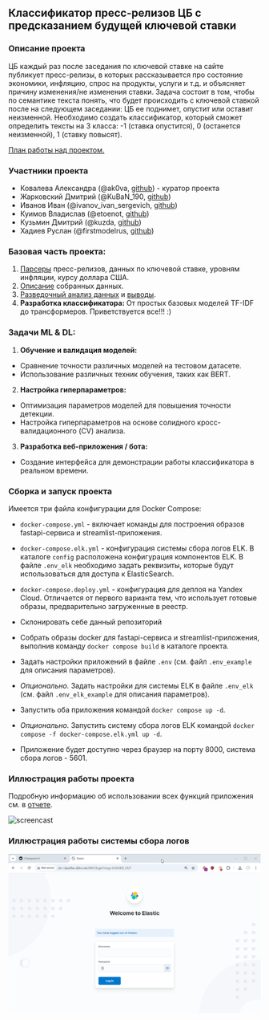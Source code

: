 ## Классификатор пресс-релизов ЦБ с предсказанием будущей ключевой ставки

### Описание проекта

ЦБ каждый раз после заседания по ключевой ставке на сайте публикует пресс-релизы, в которых рассказывается про состояние экономики, инфляцию, спрос на продукты, услуги и т.д. и объясняет причину изменения/не изменения ставки. Задача состоит в том, чтобы по семантике текста понять, что будет происходить с ключевой ставкой после на следующем заседании: ЦБ ее поднимет, опустит или оставит неизменной. Необходимо создать классификатор, который сможет определить тексты на 3 класса: -1 (ставка опустится), 0 (останется неизменной), 1 (ставку повысят).

[План работы над проектом.](checkpoint.md)

### Участники проекта

- Ковалева Александра (@ak0va, [github](https://github.com/ak0vacorp)) - куратор проекта
- Жарковский Дмитрий (@KuBaN_190, [github](https://github.com/KuBaN658))
- Иванов Иван (@ivanov_ivan_sergevich, [github](https://github.com/Ivanchenko99))
- Куимов Владислав (@etoenot, [github](https://github.com/eto-enot))
- Кузьмин Дмитрий (@kuzda, [github](https://github.com/dkzmn))
- Хадиев Руслан (@firstmodelrus, [github](https://github.com/RuslanKHAI))

### Базовая часть проекта:
1. [Парсеры](scraping) пресс-релизов, данных по ключевой ставке, уровням инфляции, курсу доллара США.
2. [Описание](dataset.md) собранных данных.
3. [Разведочный анализ данных](https://nbviewer.org/github/ai24-team-15/cbr-press-release-classifier/blob/main/eda/cbr_press_releases.ipynb) и [выводы](EDA.md).
4. **Разработка классификатора:** От простых базовых моделей TF-IDF до трансформеров. Приветствуется все!!! :) 

### Задачи ML & DL:
1. **Обучение и валидация моделей:**
- Сравнение точности различных моделей на тестовом датасете.
- Использование различных техник обучения, таких как BERT.
2. **Настройка гиперпараметров:**
- Оптимизация параметров моделей для повышения точности детекции.
- Настройка гиперпараметров на основе солидного кросс-валидационного (CV) анализа.
3. **Разработка веб-приложения / бота:**
- Создание интерфейса для демонстрации работы классификатора в реальном времени.

### Сборка и запуск проекта

Имеется три файла конфигурации для Docker Compose:
- `docker-compose.yml` - включает команды для построения образов fastapi-сервиса и streamlist-приложения.
- `docker-compose.elk.yml` - конфигурация системы сбора логов ELK. В каталоге `config` расположена конфигурация компонентов ELK. В файле `.env_elk` необходимо задать реквизиты, которые будут использоваться для доступа к ElasticSearch.
- `docker-compose.deploy.yml` - конфигурация для деплоя на Yandex Cloud. Отличается от первого варианта тем, что использует готовые образы, предварительно загруженные в реестр.

- Склонировать себе данный репозиторий
- Собрать образы docker для fastapi-сервиса и streamlist-приложения, выполнив команду `docker compose build` в каталоге проекта.
- Задать настройки приложений в файле `.env` (см. файл `.env_example` для описания параметров).
- *Опционально.* Задать настройки для системы ELK в файле `.env_elk` (см. файл `.env_elk_example` для описания параметров).
- Запустить оба приложения командой `docker compose up -d`.
- *Опционально.* Запустить систему сбора логов ELK командой `docker compose -f docker-compose.elk.yml up -d`.
- Приложение будет доступно через браузер на порту 8000, система сбора логов - 5601.

### Иллюстрация работы проекта

Подробную информацию об использовании всех функций приложения см. в [отчете](report.md).

![screencast](docs/app_screencast.gif)

### Иллюстрация работы системы сбора логов

![screencast](docs/logs_screencast.gif)
